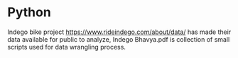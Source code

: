 # Python

Indego bike project https://www.rideindego.com/about/data/ has made their data available for public to analyze, Indego Bhavya.pdf is collection of small scripts used for data wrangling process. 
